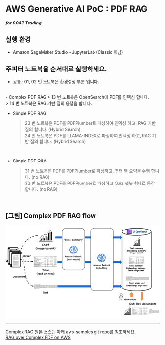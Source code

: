 # AWS Generative AI PoC : PDF RAG
#### <i>for SC&T Trading</i>

## 실행 환경
- Amazon SageMaker Studio - JupyterLab (Classic 아님)

## 주피터 노트북을 순서대로 실행하세요.
- 공통 : 01, 02 번 노트북은 환경설정 부분 입니다.
<br>
- Complex PDF RAG
  > 13 번 노트북은 OpenSearch에 PDF를 인덱싱 합니다. <br>
  > 14 번 노트북은 RAG 기반 질의 응답을 합니다.

<br>

- Simple PDF RAG
  > 23 번 노트북은 PDF를 PDFPlumber로 파싱하여 인덱싱 하고, RAG 기반 질의 합니다. (Hybrid Search) <br>
  > 24 번 노트북은 PDF를 LLAMA-INDEX로 파싱하여 인덱싱 하고, RAG 기반 질의 합니다. (Hybrid Search)

<br>

- Simple PDF Q&A
  > 31 번 노트북은 PDF를 PDFPlumber로 파싱하고, 챕터 별 요약을 수행 합니다. (no RAG) <br>
  > 32 번 노트북은 PDF를 PDFPlumber로 파싱하고 Quiz 챗봇 형태로 동작 합니다. (no RAG)

<br>

## [그림] Complex PDF RAG flow
![flow](./img/complex-pdf-workflow.png)

---

Complex RAG 원본 소스는 아래 aws-samples git repo를 참조하세요.<br>
[RAG over Complex PDF on AWS](https://github.com/aws-samples/aws-ai-ml-workshop-kr/tree/c3d2185f419790905a2879284bf0c050355e0702/genai/aws-gen-ai-kr/20_applications/02_qa_chatbot/10_hands_on_lab/02_rag_over_complex_pdf)